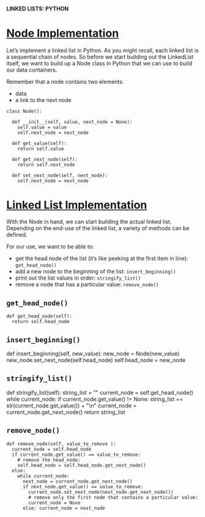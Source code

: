#### LINKED LISTS: PYTHON
# [Node Implementation](https://www.codecademy.com/courses/linear-data-structures/lessons/learn-linked-lists-python/exercises/linked-lists-python-node)
Let’s implement a linked list in Python. 
As you might recall, each linked list is a sequential chain of nodes. 
So before we start building out the LinkedList itself, we want to build up a Node class in Python that we can use to build our data containers.

Remember that a node contains two elements:
* data
* a link to the next node
```
class Node():
  
  def __init__(self, value, next_node = None):
    self.value = value
    self.next_node = next_node

  def get_value(self):
    return self.value

  def get_next_node(self):
    return self.next_node

  def set_next_node(self, next_node):
    self.next_node = next_node
```
# [Linked List Implementation](https://www.codecademy.com/courses/linear-data-structures/lessons/learn-linked-lists-python/exercises/linked-lists-python-list-i)
With the Node in hand, we can start building the actual linked list. Depending on the end-use of the linked list, a variety of methods can be defined.

For our use, we want to be able to:
* get the head node of the list (it’s like peeking at the first item in line): `get_head_node()`
* add a new node to the beginning of the list: `insert_beginning()`
* print out the list values in order: `stringify_list()`
* remove a node that has a particular value: `remove_node()`

## `get_head_node()`
```
def get_head_node(self):
  return self.head_node
```

## `insert_beginning()`
def insert_beginning(self, new_value):
  new_node = Node(new_value)
  new_node.set_next_node(self.head_node)
  self.head_node = new_node
  
## `stringify_list()`
def stringify_list(self):
  string_list = ""
  current_node = self.get_head_node()
  while current_node:
    if current_node.get_value() != None:
      string_list += str(current_node.get_value()) + "\n"
    current_node = current_node.get_next_node()
  return string_list
  
## `remove_node()`
```
def remove_node(self, value_to_remove ):
  current_node = self.head_node
  if current_node.get_value() == value_to_remove:
    # remove the head_node:
    self.head_node = self.head_node.get_next_node()
  else:
    while current_node:
      next_node = current_node.get_next_node()
      if next_node.get_value() == value_to_remove:
        current_node.set_next_node(next_node.get_next_node())
        # remove only the first node that contains a particular value:
        current_node = None
      else: current_node = next_node
```

